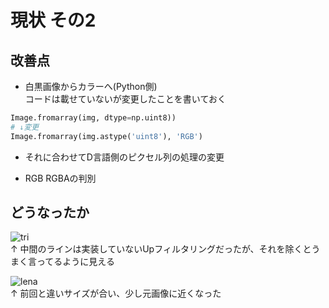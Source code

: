 # 現状  その2
## 改善点   
- 白黒画像からカラーへ(Python側)  
コードは載せていないが変更したことを書いておく  
```Python
Image.fromarray(img, dtype=np.uint8))
# ↓変更
Image.fromarray(img.astype('uint8'), 'RGB')
```  
- それに合わせてD言語側のピクセル列の処理の変更  

- RGB RGBAの判別  

## どうなったか  
![tri](https://user-images.githubusercontent.com/8480644/44668818-61894f00-aa59-11e8-988d-7169c622317c.png)  
↑ 中間のラインは実装していないUpフィルタリングだったが、それを除くとうまく言ってるように見える  
  
![lena](https://user-images.githubusercontent.com/8480644/44668817-60f0b880-aa59-11e8-9d45-69125636bc6d.png)  
↑ 前回と違いサイズが合い、少し元画像に近くなった    

